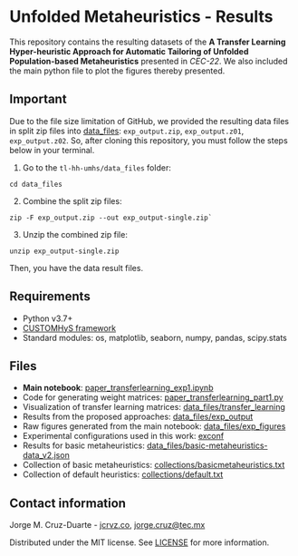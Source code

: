 # Unfolded Metaheuristics - Results

This repository contains the resulting datasets of the **A Transfer Learning Hyper-heuristic Approach for Automatic Tailoring of Unfolded Population-based Metaheuristics** presented in *CEC-22*. We also included the main python file to plot the figures thereby presented. 

## Important

Due to the file size limitation of GitHub, we provided the resulting data files in split zip files into [data_files](./data_files): `exp_output.zip`, `exp_output.z01`, `exp_output.z02`. So, after cloning this repository, you must follow the steps below in your terminal.
1. Go to the `tl-hh-umhs/data_files` folder:
```shell
cd data_files
```
2. Combine the split zip files:
```shell
zip -F exp_output.zip --out exp_output-single.zip`
```
3. Unzip the combined zip file:
```shell
unzip exp_output-single.zip
```
Then, you have the data result files.

## Requirements
- Python v3.7+
- [CUSTOMHyS framework](https://github.com/jcrvz/customhys.git)
- Standard modules: os, matplotlib, seaborn, numpy, pandas, scipy.stats

## Files
- **Main notebook**: [paper_transferlearning_exp1.ipynb](./paper_transferlearning_exp1.ipynb)
- Code for generating weight matrices: [paper_transferlearning_part1.py](./paper_transferlearning_part1.py)
- Visualization of transfer learning matrices: [data_files/transfer_learning](./data_files/transfer_learning) 
- Results from the proposed approaches: [data_files/exp_output](./data_files/exp_output)
- Raw figures generated from the main notebook: [data_files/exp_figures](./data_files/exp_figures)
- Experimental configurations used in this work: [exconf](./exconf)
- Results for basic metaheuristics: [data_files/basic-metaheuristics-data_v2.json](./data_files/basic-metaheuristics-data_v2.json)
- Collection of basic metaheuristics: [collections/basicmetaheuristics.txt](./collections/basicmetaheuristics.txt)
- Collection of default heuristics: [collections/default.txt](./collections/default.txt)

## Contact information

Jorge M. Cruz-Duarte - [jcrvz.co](https://jcrvz.co), [jorge.cruz@tec.mx](mailto:jorge.cruz@tec.mx)

Distributed under the MIT license. See [LICENSE](./LICENSE) for more information.

